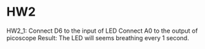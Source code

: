# HW2
HW2_1: 
Connect D6 to the input of LED
Connect A0 to the output of picoscope
Result: The LED will seems breathing every 1 second.
